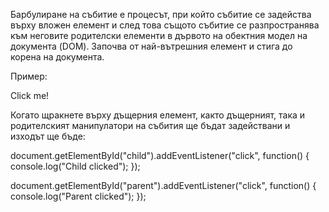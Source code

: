 Барбулиране на събитие е процесът, при който събитие се задейства върху вложен елемент и след това същото събитие се разпространява към неговите родителски елементи в дървото на обектния модел на документа (DOM). Започва от най-вътрешния елемент и стига до корена на документа.

Пример:
<div id="parent">
  <div id="child">Click me!</div>
</div>

Когато щракнете върху дъщерния елемент, както дъщерният, така и родителският манипулатори на събития ще бъдат задействани и изходът ще бъде:

document.getElementById("child").addEventListener("click",
function() {
  console.log("Child clicked");
});

document.getElementById("parent").addEventListener("click", 
function() {
  console.log("Parent clicked");
});
